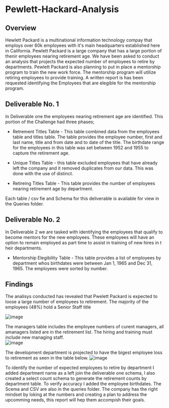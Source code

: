 # Pewlett-Hackard-Analysis 
## Overview 
Hewlett Packard is a multinational information technology compay that employs over 60k employees with it's main headquarters established here in California. Pewlett Packard is a large company that has a large portion of thenir employees nearing retirement age. We have been asked to conduct an analysis that projects the expected number of employees to retire by departments. Pewlett Packard is also planning to put in place a mentorship program to train the new work force. The mentorship program will utilize retiring employees to provide training. A written report is has been requested identifying the Employees that are elegible for the mentorship program. 


## Deliverable No. 1 

In Deliverable one the employees nearing retirement age are identified. This portion of the Challenge had three phases; 

* Retrement Titles Table - This table combined data from the employees table and titles table. The table provides the employee number, first and last name, title and from date and to date of the title. The birthdate range for the employees in this table was set between 1952 and 1955 to capture the retirement age. 

* Unique Titles Table - this table excluded employees that have already left the company and it removed duplicates from our data. This was done with the use of distinct. 

* Retireing Titles Table - This table provides the number of employees nearing retirement age by  department.

Each table / csv fie  and Schema for this deliverable is available for view in the Queries folder.

## Deliverable No. 2

In Deliverable 2 we are tasked with identifying the employees that qualify to  become mentors for the new employees. These employees will have an option to remain employed as part time to assist in training of new hires in t heir departments.

* Mentorship Elegibility Table - This table provides a list of employees by department whos birthdates were between Jan 1, 1965 and Dec 31, 1965. The employees were sorted by number. 

## Findings 

The analisys conducted has revealed that Pwelett Packard is expected to loose a large number of employees to retirement. The majority of the employees (48%) hold a  Senior Staff title

![image](https://user-images.githubusercontent.com/104601282/180948215-cbee5d87-a2a1-4828-998d-e0de7afc5a80.png)

The managers table includes the employee numbers of curent managers, all amanagers listed are in the retirement list. The hiring and training must include new managing staff.  
![image](https://user-images.githubusercontent.com/104601282/180947539-a79b3fc0-26c2-46ad-a158-f58884a4ae21.png)

The development department is projected to have the bigest employee loss to retirement as seen in the table below. 
![image](https://user-images.githubusercontent.com/104601282/180945680-051aea8c-7514-46cc-9057-0344a8d0966c.png)

To identify the number of expected employees to retire by department I added department name as a left join the deliverable one schema, I also created a select count schema to generate the retirement counts by department table. To verify accuracy I added the employee birthdates. The Scema and CSV are also in the queries folder. 
The company has the right mindset by loking at the numbers and creating a plan to address the upcomming needs, this report will hep them accompish their goals.


